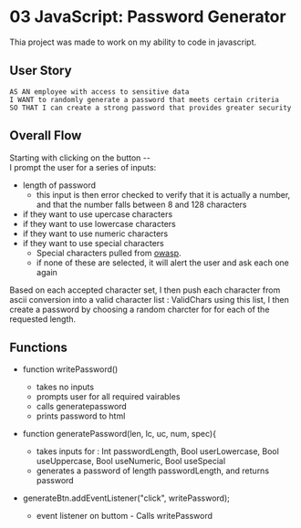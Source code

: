 # 03 JavaScript: Password Generator
Thia project was made to work on my ability to code in javascript.

## User Story

```
AS AN employee with access to sensitive data
I WANT to randomly generate a password that meets certain criteria
SO THAT I can create a strong password that provides greater security
```

## Overall Flow
Starting with clicking on the button --  
I prompt the user for a series of inputs:  
* length of password  
    * this input is then error checked to verify that it is actually a number, and that the number falls between 8 and 128 characters  
* if they want to use upercase characters  
* if they want to use lowercase characters  
* if they want to use numeric characters  
* if they want to use special characters  
    * Special characters pulled from [owasp](https://www.owasp.org/index.php/Password_special_characters).
    * if none of these are selected, it will alert the user and ask each one again

Based on each accepted character set, I then push each character from ascii conversion into a valid character list : ValidChars
using this list, I then create a password by choosing a random charcter for for each of the requested length.

## Functions
* function writePassword()
    * takes no inputs
    * prompts user for all required vairables
    * calls generatepassword
    * prints password to html

* function generatePassword(len, lc, uc, num, spec){
    * takes inputs for : Int passwordLength, Bool userLowercase, Bool useUppercase, Bool useNumeric, Bool useSpecial
    * generates a password of length passwordLength, and returns password

* generateBtn.addEventListener("click", writePassword);
    * event listener on buttom - Calls writePassword
